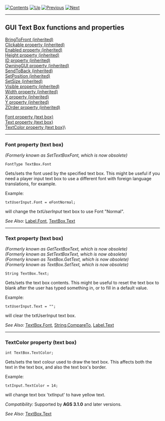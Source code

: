 []()

[![Contents](contents.gif)](ags.md) [![Up](up.gif)](ags28.md#topic41)
[![Previous](back.gif)](ags61.md#topic57)
[![Next](forward.gif)](ags63.md#topic59)

------------------------------------------------------------------------

GUI Text Box functions and properties
-------------------------------------

[BringToFront (inherited)](ags56.md#GUIControl.BringToFront)\
[Clickable property (inherited)](ags56.md#GUIControl.Clickable)\
[Enabled property (inherited)](ags56.md#GUIControl.Enabled)\
[Height property (inherited)](ags56.md#GUIControl.Height)\
[ID property (inherited)](ags56.md#GUIControl.ID)\
[OwningGUI property (inherited)](ags56.md#GUIControl.OwningGUI)\
[SendToBack (inherited)](ags56.md#GUIControl.SendToBack)\
[SetPosition (inherited)](ags56.md#GUIControl.SetPosition)\
[SetSize (inherited)](ags56.md#GUIControl.SetSize)\
[Visible property (inherited)](ags56.md#GUIControl.Visible)\
[Width property (inherited)](ags56.md#GUIControl.Width)\
[X property (inherited)](ags56.md#GUIControl.X)\
[Y property (inherited)](ags56.md#GUIControl.Y)\
[ZOrder property (inherited)](ags56.md#GUIControl.ZOrder)

[Font property (text box)](#TextBox.Font)\
[Text property (text box)](#TextBox.Text)\
[TextColor property (text box)](#TextBox.TextColor)\

------------------------------------------------------------------------

[]()

### Font property (text box)

*(Formerly known as SetTextBoxFont, which is now obsolete)*

    FontType TextBox.Font

Gets/sets the font used by the specified text box. This might be useful
if you need a player input text box to use a different font with foreign
language translations, for example.

Example:

    txtUserInput.Font = eFontNormal;

will change the *txtUserInput* text box to use Font "Normal".

*See Also:* [Label.Font](ags59.md#Label.Font),
[TextBox.Text](ags62.md#TextBox.Text)

------------------------------------------------------------------------

[]()

### Text property (text box)

*(Formerly known as GetTextBoxText, which is now obsolete)*\
*(Formerly known as SetTextBoxText, which is now obsolete)*\
*(Formerly known as TextBox.GetText, which is now obsolete)*\
*(Formerly known as TextBox.SetText, which is now obsolete)*

    String TextBox.Text;

Gets/sets the text box contents. This might be useful to reset the text
box to blank after the user has typed something in, or to fill in a
default value.

Example:

    txtUserInput.Text = "";

will clear the txtUserInput text box.

*See Also:* [TextBox.Font](ags62.md#TextBox.Font),
[String.CompareTo](ags76.md#String.CompareTo),
[Label.Text](ags59.md#Label.Text)

------------------------------------------------------------------------

[]()

### TextColor property (text box)

    int TextBox.TextColor;

Gets/sets the text colour used to draw the text box. This affects both
the text in the text box, and also the text box's border.

Example:

    txtInput.TextColor = 14;

will change text box 'txtInput' to have yellow text.

*Compatibility:* Supported by **AGS 3.1.0** and later versions.

*See Also:* [TextBox.Text](ags62.md#TextBox.Text)


